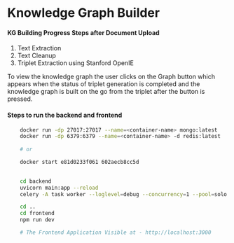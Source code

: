 # Knowledge Graph Builder 



#### KG Building Progress Steps after Document Upload
1) Text Extraction 
2) Text Cleanup 
3) Triplet Extraction using Stanford OpenIE

To view the knowledge graph the user clicks on the Graph button which appears when the status of triplet generation is completed and the knowledge graph is built on the go from the triplet after the button is pressed.


#### Steps to run the backend and frontend

```zsh
    docker run -dp 27017:27017 --name=<container-name> mongo:latest
    docker run -dp 6379:6379 --name=<container-name> -d redis:latest
    
    # or

    docker start e81d0233f061 602aecb8cc5d
    

    cd backend
    uvicorn main:app --reload
    celery -A task worker --loglevel=debug --concurrency=1 --pool=solo

    cd ..
    cd frontend 
    npm run dev

    # The Frontend Application Visible at - http://localhost:3000
```
